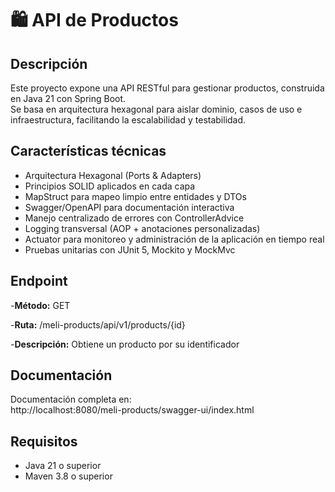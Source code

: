 # 🛍️ API de Productos

## Descripción

Este proyecto expone una API RESTful para gestionar productos, construida en Java 21 con Spring Boot.  
Se basa en arquitectura hexagonal para aislar dominio, casos de uso e infraestructura, facilitando la escalabilidad y testabilidad.

## Características técnicas

- Arquitectura Hexagonal (Ports & Adapters)
- Principios SOLID aplicados en cada capa
- MapStruct para mapeo limpio entre entidades y DTOs
- Swagger/OpenAPI para documentación interactiva
- Manejo centralizado de errores con ControllerAdvice
- Logging transversal (AOP + anotaciones personalizadas)
- Actuator para monitoreo y administración de la aplicación en tiempo real
- Pruebas unitarias con JUnit 5, Mockito y MockMvc  

## Endpoint

-**Método:** GET

-**Ruta:** /meli-products/api/v1/products/{id}

-**Descripción:** Obtiene un producto por su identificador

## Documentación

Documentación completa en:  
http://localhost:8080/meli-products/swagger-ui/index.html

## Requisitos

- Java 21 o superior
- Maven 3.8 o superior 